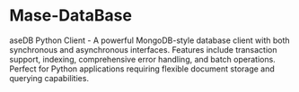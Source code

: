 # Mase-DataBase
aseDB Python Client - A powerful MongoDB-style database client with both synchronous and asynchronous interfaces. Features include transaction support, indexing, comprehensive error handling, and batch operations. Perfect for Python applications requiring flexible document storage and querying capabilities.
